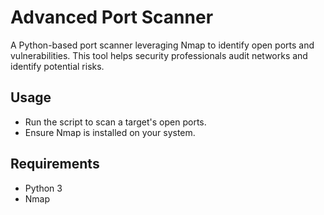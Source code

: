# Advanced Port Scanner

A Python-based port scanner leveraging Nmap to identify open ports and vulnerabilities. This tool helps security professionals audit networks and identify potential risks.

## Usage
- Run the script to scan a target's open ports.
- Ensure Nmap is installed on your system.

## Requirements
- Python 3
- Nmap
